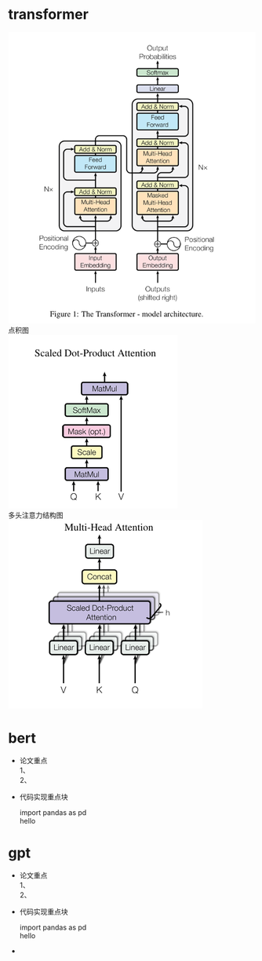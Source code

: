 # transformer
![结构图](pic/attentionisallyouneed.png)
点积图  
![点积图](pic/Scaled-Dot-Product-Attention.png)  
多头注意力结构图   
![多头注意力图](pic/Multi-Head-Attention.png)  

# bert
- 论文重点   
1、  
2、  
- 代码实现重点块

    import pandas as pd  
    hello
# gpt
- 论文重点   
1、  
2、  
- 代码实现重点块

    import pandas as pd  
    hello

- 
